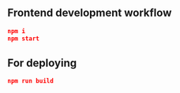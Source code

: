 
## Frontend development workflow

```json
npm i
npm start
```

## For deploying

```json
npm run build
```
